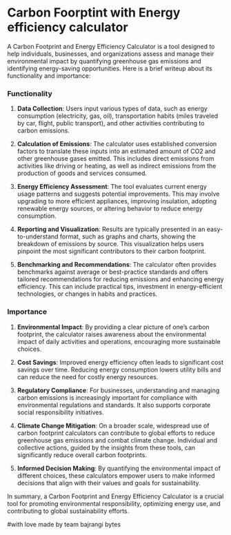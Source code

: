 
# Carbon Foorptint with Energy efficiency calculator

A Carbon Footprint and Energy Efficiency Calculator is a tool designed to help individuals, businesses, and organizations assess and manage their environmental impact by quantifying greenhouse gas emissions and identifying energy-saving opportunities. Here is a brief writeup about its functionality and importance:

### Functionality

1. **Data Collection**: Users input various types of data, such as energy consumption (electricity, gas, oil), transportation habits (miles traveled by car, flight, public transport), and other activities contributing to carbon emissions.
   
2. **Calculation of Emissions**: The calculator uses established conversion factors to translate these inputs into an estimated amount of CO2 and other greenhouse gases emitted. This includes direct emissions from activities like driving or heating, as well as indirect emissions from the production of goods and services consumed.

3. **Energy Efficiency Assessment**: The tool evaluates current energy usage patterns and suggests potential improvements. This may involve upgrading to more efficient appliances, improving insulation, adopting renewable energy sources, or altering behavior to reduce energy consumption.

4. **Reporting and Visualization**: Results are typically presented in an easy-to-understand format, such as graphs and charts, showing the breakdown of emissions by source. This visualization helps users pinpoint the most significant contributors to their carbon footprint.

5. **Benchmarking and Recommendations**: The calculator often provides benchmarks against average or best-practice standards and offers tailored recommendations for reducing emissions and enhancing energy efficiency. This can include practical tips, investment in energy-efficient technologies, or changes in habits and practices.

### Importance

1. **Environmental Impact**: By providing a clear picture of one’s carbon footprint, the calculator raises awareness about the environmental impact of daily activities and operations, encouraging more sustainable choices.

2. **Cost Savings**: Improved energy efficiency often leads to significant cost savings over time. Reducing energy consumption lowers utility bills and can reduce the need for costly energy resources.

3. **Regulatory Compliance**: For businesses, understanding and managing carbon emissions is increasingly important for compliance with environmental regulations and standards. It also supports corporate social responsibility initiatives.

4. **Climate Change Mitigation**: On a broader scale, widespread use of carbon footprint calculators can contribute to global efforts to reduce greenhouse gas emissions and combat climate change. Individual and collective actions, guided by the insights from these tools, can significantly reduce overall carbon footprints.

5. **Informed Decision Making**: By quantifying the environmental impact of different choices, these calculators empower users to make informed decisions that align with their values and goals for sustainability.

In summary, a Carbon Footprint and Energy Efficiency Calculator is a crucial tool for promoting environmental responsibility, optimizing energy use, and contributing to global sustainability efforts.

#with love made by team bajrangi bytes

